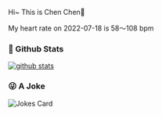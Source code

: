Hi~ This is Chen Chen👋

My heart rate on 2022-07-18 is 58～108 bpm 

### 🧐 Github Stats
[![github stats](https://github-readme-stats.vercel.app/api?username=z1cheng&show_icons=true&theme=default)](https://github.com/anuraghazra/github-readme-stats)

### 😜 A Joke

![Jokes Card](https://readme-jokes.vercel.app/api?theme=graywhite)
